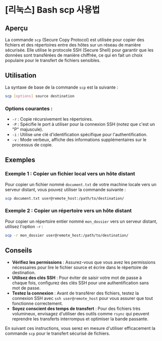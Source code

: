 # [리눅스] Bash scp 사용법

## Aperçu
La commande `scp` (Secure Copy Protocol) est utilisée pour copier des fichiers et des répertoires entre des hôtes sur un réseau de manière sécurisée. Elle utilise le protocole SSH (Secure Shell) pour garantir que les données sont transférées de manière chiffrée, ce qui en fait un choix populaire pour le transfert de fichiers sensibles.

## Utilisation
La syntaxe de base de la commande `scp` est la suivante :

```bash
scp [options] source destination
```

### Options courantes :
- `-r` : Copie récursivement les répertoires.
- `-P` : Spécifie le port à utiliser pour la connexion SSH (notez que c'est un "P" majuscule).
- `-i` : Utilise une clé d'identification spécifique pour l'authentification.
- `-v` : Mode verbeux, affiche des informations supplémentaires sur le processus de copie.

## Exemples
### Exemple 1 : Copier un fichier local vers un hôte distant
Pour copier un fichier nommé `document.txt` de votre machine locale vers un serveur distant, vous pouvez utiliser la commande suivante :

```bash
scp document.txt user@remote_host:/path/to/destination/
```

### Exemple 2 : Copier un répertoire vers un hôte distant
Pour copier un répertoire entier nommé `mon_dossier` vers un serveur distant, utilisez l'option `-r` :

```bash
scp -r mon_dossier user@remote_host:/path/to/destination/
```

## Conseils
- **Vérifiez les permissions** : Assurez-vous que vous avez les permissions nécessaires pour lire le fichier source et écrire dans le répertoire de destination.
- **Utilisez des clés SSH** : Pour éviter de saisir votre mot de passe à chaque fois, configurez des clés SSH pour une authentification sans mot de passe.
- **Testez la connexion** : Avant de transférer des fichiers, testez la connexion SSH avec `ssh user@remote_host` pour vous assurer que tout fonctionne correctement.
- **Soyez conscient des temps de transfert** : Pour des fichiers très volumineux, envisagez d'utiliser des outils comme `rsync` qui peuvent reprendre les transferts interrompus et optimiser la bande passante.

En suivant ces instructions, vous serez en mesure d'utiliser efficacement la commande `scp` pour le transfert sécurisé de fichiers.